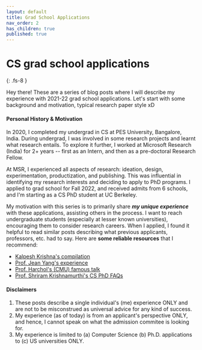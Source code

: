 ```yaml
---
layout: default
title: Grad School Applications
nav_order: 2
has_children: true
published: true
---
```


# CS grad school applications
{: .fs-8 }

Hey there! These are a series of blog posts where I will describe my experience with 2021-22 grad school applications. Let's start with some background and motivation, typical research paper style xD

#### Personal History & Motivation
In 2020, I completed my undergrad in CS at PES University, Bangalore, India. During undergrad, I was involved in some research projects and learnt what research entails. To explore it further, I worked at Microsoft Research (India) for 2+ years -- first as an Intern, and then as a pre-doctoral Research Fellow. 

At MSR, I experienced all aspects of research: ideation, design, experimentation, productization, and publishing. This was influential in identifying my research interests and deciding to apply to PhD programs. I applied to grad school for Fall 2022, and received admits from 6 schools, and I'm starting as a CS PhD student at UC Berkeley.

My motivation with this series is to primarily share ***my unique experience*** with these applications, assisting others in the process. I want to reach undergraduate students (especially at lesser known universities), encouraging them to consider research careers. When I applied, I found it helpful to read similar posts describing what previous applicants, professors, etc. had to say. Here are **some reliable resources** that I recommend: 
- [Kalpesh Krishna's compilation](https://martiansideofthemoon.github.io/2018/05/29/grad-resources.html)
- [Prof. Jean Yang's experience](https://jxyzabc.blogspot.com/2008/08/cs-grad-school-part-1-deciding-to-apply.html)
- [Prof. Harchol's (CMU) famous talk](http://www.cs.cmu.edu/~harchol/gradschooltalk.pdf)
- [Prof. Shriram Krishnamurthi's CS PhD FAQs](https://parentheticallyspeaking.org/articles/us-cs-phd-faq/)

#### Disclaimers
1. These posts describe a single individual's (me) experience ONLY and are not to be misconstrued as universal advice for any kind of success.
2. My experience (as of today) is from an applicant's perspective ONLY, and hence, I cannot speak on what the admission commitee is looking for.
3. My experience is limited to (a) Computer Science (b) Ph.D. applications to (c) US universities ONLY.